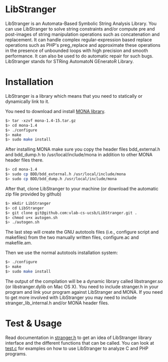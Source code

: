 LibStranger
========
LibStranger is an Automata-Based Symbolic String Analysis Library. You can use LibStranger 
to solve string constraints and/or compute pre and post-images of string manipulation 
operations such as concatenation and replacement. It can handle complex regular-expression 
based replace operations such as PHP's preg_replace and approximate these operations in 
the presence of unbounded loops with high precision and smooth performance. It can also be
used to do automatic repair for such bugs. LibStranger stands for STRing AutomatoN GEneratoR 
Library.

Installation
============
LibStranger is a library which means that you need to statically or dynamically link to it.

You need to download and install [MONA library](http://www.brics.dk/mona/index.html). 

```bash
$> tar -xzvf mona-1.4-15.tar.gz
$> cd mona-1.4
$> ./configure
$> make
$> sudo make install
```

After installing MONA make sure you copy the header files bdd\_external.h and bdd\_dump.h to 
/usr/local/include/mona in addition to other MONA header files there.

```bash
$> cd mona-1.4
$> sudo cp BDD/bdd_external.h /usr/local/include/mona
$> sudo cp BDD/bdd_dump.h /usr/local/include/mona
```

After that, clone LibStranger to your machine (or download the automatic zip file provided 
by github) 
```bash
$> mkdir LibStranger
$> cd LibStranger
$> git clone git@github.com:vlab-cs-ucsb/LibStranger.git .
$> chmod u+x autogen.sh
$> ./autogen.sh 
```
The last step will create the GNU autotools files (i.e., configure script and makefiles) 
from the two manually written files, configure.ac and makefile.am.

Then we use the normal autotools installation system:
```bash
$> ./configure
$> make
$> sudo make install
```
The output of the compilation will be a dynamic library called libstranger.so (or 
libstranger.dylib on Mac OS X). You need to include stranger.h in your program and link 
your program against LibStranger and MONA. If you need to get more involved with 
LibStranger you may need to include stranger\_lib\_internal.h and/or MONA header files.

Test & Usage
============
Read documentation in [stranger.h](stranger.h) to get an idea of LibStranger library interface and the different functions that can be called. You can look at [test.c](test.c) for examples on how to use LibStranger to analyze C and PHP programs.
